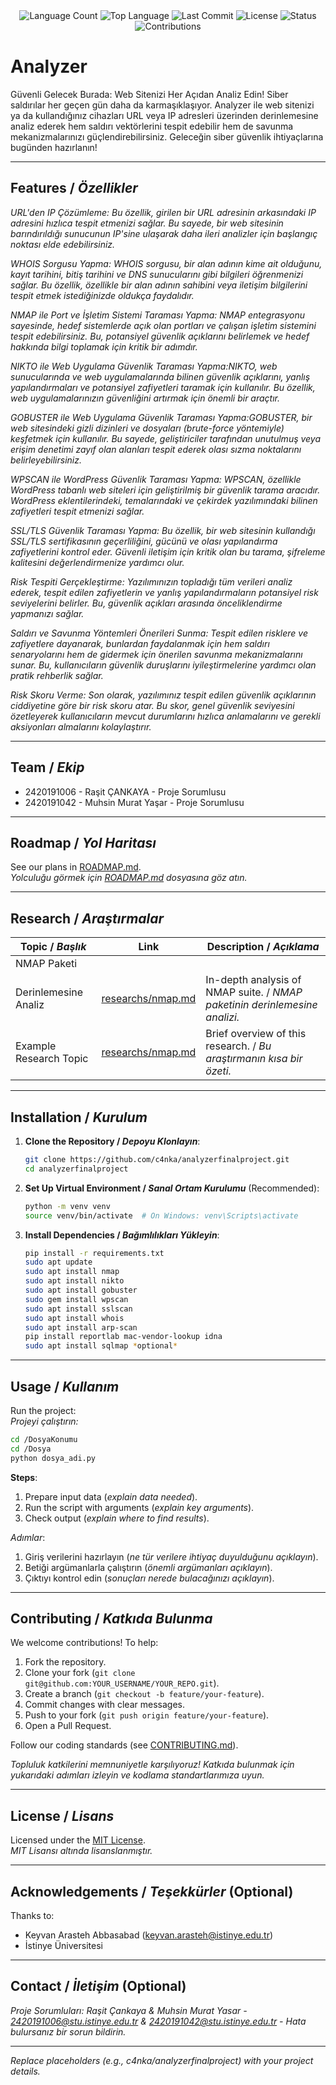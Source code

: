 <div align="center">
  <img src="https://img.shields.io/github/languages/count/c4nka/analyzerfinalproject?style=flat-square&color=blueviolet" alt="Language Count">
  <img src="https://img.shields.io/github/languages/top/c4nka/analyzerfinalproject?style=flat-square&color=1e90ff" alt="Top Language">
  <img src="https://img.shields.io/github/last-commit/c4nka/analyzerfinalproject?style=flat-square&color=ff69b4" alt="Last Commit">
  <img src="https://img.shields.io/github/license/c4nka/analyzerfinalproject?style=flat-square&color=yellow" alt="License">
  <img src="https://img.shields.io/badge/Status-Active-green?style=flat-square" alt="Status">
  <img src="https://img.shields.io/badge/Contributions-Welcome-brightgreen?style=flat-square" alt="Contributions">
</div>

# Analyzer
  
Güvenli Gelecek Burada: Web Sitenizi Her Açıdan Analiz Edin!
Siber saldırılar her geçen gün daha da karmaşıklaşıyor. Analyzer ile web sitenizi ya da kullandığınız cihazları URL veya IP adresleri üzerinden derinlemesine analiz ederek hem saldırı vektörlerini tespit edebilir hem de savunma mekanizmalarınızı güçlendirebilirsiniz. Geleceğin siber güvenlik ihtiyaçlarına bugünden hazırlanın!

---

## Features / *Özellikler*

  *URL'den IP Çözümleme: Bu özellik, girilen bir URL adresinin arkasındaki IP adresini hızlıca tespit etmenizi sağlar. Bu sayede, bir web sitesinin barındırıldığı sunucunun IP'sine ulaşarak daha ileri analizler için başlangıç noktası elde edebilirsiniz.*

  *WHOIS Sorgusu Yapma: WHOIS sorgusu, bir alan adının kime ait olduğunu, kayıt tarihini, bitiş tarihini ve DNS sunucularını gibi bilgileri öğrenmenizi sağlar. Bu özellik, özellikle bir alan adının sahibini veya iletişim bilgilerini tespit etmek istediğinizde oldukça faydalıdır.*
  
  *NMAP ile Port ve İşletim Sistemi Taraması Yapma: NMAP entegrasyonu sayesinde, hedef sistemlerde açık olan portları ve çalışan işletim sistemini tespit edebilirsiniz. Bu, potansiyel güvenlik açıklarını belirlemek ve hedef hakkında bilgi toplamak için kritik bir adımdır.*
  
  *NIKTO ile Web Uygulama Güvenlik Taraması Yapma:NIKTO, web sunucularında ve web uygulamalarında bilinen güvenlik açıklarını, yanlış yapılandırmaları ve potansiyel zafiyetleri taramak için kullanılır. Bu özellik, web uygulamalarınızın güvenliğini artırmak için önemli bir araçtır.*
  
  *GOBUSTER ile Web Uygulama Güvenlik Taraması Yapma:GOBUSTER, bir web sitesindeki gizli dizinleri ve dosyaları (brute-force yöntemiyle) keşfetmek için kullanılır. Bu sayede, geliştiriciler tarafından unutulmuş veya erişim denetimi zayıf olan alanları tespit ederek olası sızma noktalarını belirleyebilirsiniz.*
  
  *WPSCAN ile WordPress Güvenlik Taraması Yapma: WPSCAN, özellikle WordPress tabanlı web siteleri için geliştirilmiş bir güvenlik tarama aracıdır. WordPress eklentilerindeki, temalarındaki ve çekirdek yazılımındaki bilinen zafiyetleri tespit etmenizi sağlar.*
  
  *SSL/TLS Güvenlik Taraması Yapma: Bu özellik, bir web sitesinin kullandığı SSL/TLS sertifikasının geçerliliğini, gücünü ve olası yapılandırma zafiyetlerini kontrol eder. Güvenli iletişim için kritik olan bu tarama, şifreleme kalitesini değerlendirmenize yardımcı olur.*
  
  *Risk Tespiti Gerçekleştirme: Yazılımınızın topladığı tüm verileri analiz ederek, tespit edilen zafiyetlerin ve yanlış yapılandırmaların potansiyel risk seviyelerini belirler. Bu, güvenlik açıkları arasında önceliklendirme yapmanızı sağlar.*
  
  *Saldırı ve Savunma Yöntemleri Önerileri Sunma: Tespit edilen risklere ve zafiyetlere dayanarak, bunlardan faydalanmak için hem saldırı senaryolarını hem de gidermek için önerilen savunma mekanizmalarını sunar. Bu, kullanıcıların güvenlik duruşlarını iyileştirmelerine yardımcı olan pratik rehberlik sağlar.*
  
  *Risk Skoru Verme: Son olarak, yazılımınız tespit edilen güvenlik açıklarının ciddiyetine göre bir risk skoru atar. Bu skor, genel güvenlik seviyesini özetleyerek kullanıcıların mevcut durumlarını hızlıca anlamalarını ve gerekli aksiyonları almalarını kolaylaştırır.*
  
---

## Team / *Ekip*

- 2420191006 - Raşit ÇANKAYA - Proje Sorumlusu
- 2420191042 - Muhsin Murat Yaşar - Proje Sorumlusu 

---

## Roadmap / *Yol Haritası*

See our plans in [ROADMAP.md](ROADMAP.md).  
*Yolculuğu görmek için [ROADMAP.md](ROADMAP.md) dosyasına göz atın.*

---

## Research / *Araştırmalar*

| Topic / *Başlık*        | Link                                    | Description / *Açıklama*                        |
|-------------------------|-----------------------------------------|------------------------------------------------|
| NMAP Paketi 
  Derinlemesine Analiz    | [researchs/nmap.md](researchs/nmap.md) | In-depth analysis of NMAP suite. / *NMAP paketinin derinlemesine analizi.* |
| Example Research Topic  | [researchs/nmap.md](researchs/nmapozet.md) | Brief overview of this research. / *Bu araştırmanın kısa bir özeti.* |

---

## Installation / *Kurulum*

1. **Clone the Repository / *Depoyu Klonlayın***:  
   ```bash
   git clone https://github.com/c4nka/analyzerfinalproject.git
   cd analyzerfinalproject
   ```

2. **Set Up Virtual Environment / *Sanal Ortam Kurulumu*** (Recommended):  
   ```bash
   python -m venv venv
   source venv/bin/activate  # On Windows: venv\Scripts\activate
   ```

3. **Install Dependencies / *Bağımlılıkları Yükleyin***:  
   ```bash
   pip install -r requirements.txt
   sudo apt update
   sudo apt install nmap
   sudo apt install nikto
   sudo apt install gobuster
   sudo gem install wpscan
   sudo apt install sslscan
   sudo apt install whois
   sudo apt install arp-scan
   pip install reportlab mac-vendor-lookup idna
   sudo apt install sqlmap *optional*
   ```

---

## Usage / *Kullanım*

Run the project:  
*Projeyi çalıştırın:*

```bash
cd /DosyaKonumu
cd /Dosya
python dosya_adi.py
```

**Steps**:  
1. Prepare input data (*explain data needed*).  
2. Run the script with arguments (*explain key arguments*).  
3. Check output (*explain where to find results*).  

*Adımlar*:  
1. Giriş verilerini hazırlayın (*ne tür verilere ihtiyaç duyulduğunu açıklayın*).  
2. Betiği argümanlarla çalıştırın (*önemli argümanları açıklayın*).  
3. Çıktıyı kontrol edin (*sonuçları nerede bulacağınızı açıklayın*).

---

## Contributing / *Katkıda Bulunma*

We welcome contributions! To help:  
1. Fork the repository.  
2. Clone your fork (`git clone git@github.com:YOUR_USERNAME/YOUR_REPO.git`).  
3. Create a branch (`git checkout -b feature/your-feature`).  
4. Commit changes with clear messages.  
5. Push to your fork (`git push origin feature/your-feature`).  
6. Open a Pull Request.  

Follow our coding standards (see [CONTRIBUTING.md](CONTRIBUTING.md)).  

*Topluluk katkilerini memnuniyetle karşılıyoruz! Katkıda bulunmak için yukarıdaki adımları izleyin ve kodlama standartlarımıza uyun.*

---

## License / *Lisans*

Licensed under the [MIT License](LICENSE.md).  
*MIT Lisansı altında lisanslanmıştır.*

---

## Acknowledgements / *Teşekkürler* (Optional)

Thanks to:  
- Keyvan Arasteh Abbasabad (keyvan.arasteh@istinye.edu.tr)
- İstinye Üniversitesi 

---

## Contact / *İletişim* (Optional)

*Proje Sorumluları: Raşit Çankaya & Muhsin Murat Yasar - 2420191006@stu.istinye.edu.tr & 2420191042@stu.istinye.edu.tr - Hata bulursanız bir sorun bildirin.*

---

*Replace placeholders (e.g., c4nka/analyzerfinalproject) with your project details.*
